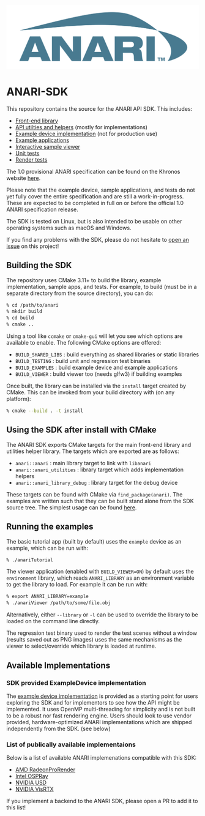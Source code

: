 ![logo](https://github.com/KhronosGroup/ANARI-Docs/blob/main/images/anari_RGB_Mar20.svg)

ANARI-SDK
=========

This repository contains the source for the ANARI API SDK. This includes:

- [Front-end library](libs/anari)
- [API utilties and helpers](libs/anari_utilities) (mostly for implementations)
- [Example device implementation](examples/example_device) (not for production use)
- [Example applications](examples/)
- [Interactive sample viewer](examples/viewer)
- [Unit tests](tests/unit)
- [Render tests](tests/render)

The 1.0 provisional ANARI specification can be found on the Khronos website
[here](https://www.khronos.org/registry/ANARI/).

Please note that the example device, sample applications, and tests do not yet
fully cover the entire specification and are still a work-in-progress. These
are expected to be completed in full on or before the official 1.0 ANARI
specification release.

The SDK is tested on Linux, but is also intended to be usable on other operating
systems such as macOS and Windows.

If you find any problems with the SDK, please do not hesitate to
[open an issue](https://github.com/KhronosGroup/ANARI-SDK/issues/new) on this
project!

## Building the SDK

The repository uses CMake 3.11+ to build the library, example implementation,
sample apps, and tests. For example, to build (must be in a separate directory
from the source directory), you can do:

```bash
% cd /path/to/anari
% mkdir build
% cd build
% cmake ..
```

Using a tool like `ccmake` or `cmake-gui` will let you see which options are
available to enable. The following CMake options are offered:

- `BUILD_SHARED_LIBS` : build everything as shared libraries or static libraries
- `BUILD_TESTING`     : build unit and regression test binaries
- `BUILD_EXAMPLES`    : build example device and example applications
- `BUILD_VIEWER`      : build viewer too (needs glfw3) if building examples

Once built, the library can be installed via the `install` target created by
CMake. This can be invoked from your build directory with (on any platform):

```bash
% cmake --build . -t install
```

## Using the SDK after install with CMake

The ANARI SDK exports CMake targets for the main front-end library and utilities
helper library. The targets which are exported are as follows:

- `anari::anari` : main library target to link with `libanari`
- `anari::anari_utilities` : library target which adds implementation helpers
- `anari::anari_library_debug` : library target for the debug device

These targets can be found with CMake via `find_package(anari)`. The examples
are written such that they can be built stand alone from the SDK source tree.
The simplest usage can be found [here](examples/simple).

## Running the examples

The basic tutorial app (built by default) uses the `example` device as an
example, which can be run with:

```bash
% ./anariTutorial
```

The viewer application (enabled with `BUILD_VIEWER=ON`) by default uses the
`environment` library, which reads `ANARI_LIBRARY` as an environment variable to
get the library to load. For example it can be run with:

```bash
% export ANARI_LIBRARY=example
% ./anariViewer /path/to/some/file.obj
```

Alternatively, either `--library` or `-l` can be used to override the library to
be loaded on the command line directly.

The regression test binary used to render the test scenes without a window
(results saved out as PNG images) uses the same mechanisms as the viewer to
select/override which library is loaded at runtime.

## Available Implementations

### SDK provided ExampleDevice implementation

The [example device implementation](examples/example_device) is provided as a
starting point for users exploring the SDK and for implementors to see how the
API might be implemented. It uses OpenMP multi-threading for simplicity and is
not built to be a robust nor fast rendering engine. Users should look to use
vendor provided, hardware-optimized ANARI implementations which are shipped
independently from the SDK. (see below)

### List of publically available implementaions

Below is a list of available ANARI implemenations compatible with this SDK:

- [AMD RadeonProRender](https://github.com/GPUOpen-LibrariesAndSDKs/RadeonProRenderANARI)
- [Intel OSPRay](https://github.com/ospray/anari-ospray)
- [NVIDIA USD](https://github.com/NVIDIA-Omniverse/AnariUsdDevice)
- [NVIDIA VisRTX](https://github.com/NVIDIA/VisRTX)

If you implement a backend to the ANARI SDK, please open a PR to add it to this
list!

